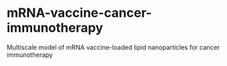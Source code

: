 # mRNA-vaccine-cancer-immunotherapy
Multiscale model of mRNA vaccine-loaded lipid nanoparticles for cancer immunotherapy
